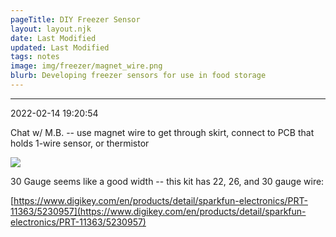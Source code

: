 ```yaml
---
pageTitle: DIY Freezer Sensor 
layout: layout.njk
date: Last Modified 
updated: Last Modified 
tags: notes 
image: img/freezer/magnet_wire.png
blurb: Developing freezer sensors for use in food storage 
---
```


---
2022-02-14 19:20:54

Chat w/ M.B. -- use magnet wire to get through skirt, connect to PCB that holds 1-wire sensor, or thermistor

![](/img/magnet_wire.png)

30 Gauge seems like a good width -- this kit has 22, 26, and 30 gauge wire:

[https://www.digikey.com/en/products/detail/sparkfun-electronics/PRT-11363/5230957](https://www.digikey.com/en/products/detail/sparkfun-electronics/PRT-11363/5230957)